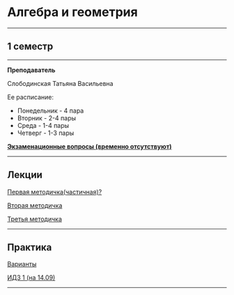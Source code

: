 # Алгебра и геометрия
____________
## 1 семестр
___________
**Преподаватель**

Слободинская Татьяна Васильевна

Ее расписание:

* Понедельник - 4 пара
* Вторник - 2-4 пары
* Среда - 1-4 пары
* Четверг - 1-3 пары

[**Экзаменационные вопросы (временно отсутствуют)**]()
_________
## Лекции
[Первая методичка(частичная)?](https://github.com/Veldorn/SPbGTI/blob/main/Files/Algebra%26Geometry/Методичка%201(частичная).pdf)

[Вторая методичка](https://github.com/Veldorn/SPbGTI/blob/main/Files/Algebra%26Geometry/AlGemMetodichka2.pdf)

[Третья методичка](https://github.com/Veldorn/SPbGTI/blob/main/Files/Algebra%26Geometry/AlGemMetodichka3.pdf)
_________
## Практика

[Варианты](https://github.com/Veldorn/SPbGTI/blob/main/GroupList.md)

[ИДЗ 1 (на 14.09)](https://github.com/Veldorn/SPbGTI/blob/main/Files/Algebra%26Geometry/ИДЗ%201.pdf)
__________

